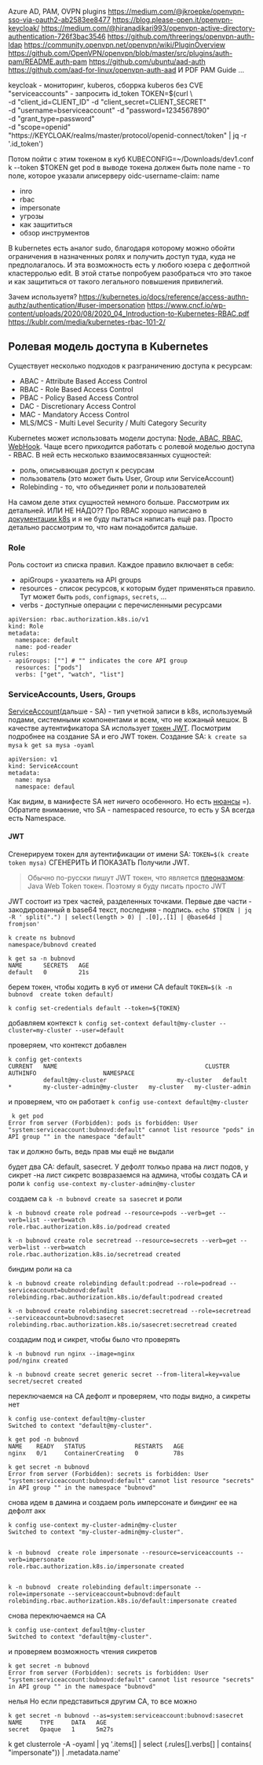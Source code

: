 Azure AD, PAM, OVPN plugins
https://medium.com/@jkroepke/openvpn-sso-via-oauth2-ab2583ee8477
https://blog.please-open.it/openvpn-keycloak/
https://medium.com/@hiranadikari993/openvpn-active-directory-authentication-726f3bac3546
https://github.com/threerings/openvpn-auth-ldap
https://community.openvpn.net/openvpn/wiki/PluginOverview
https://github.com/OpenVPN/openvpn/blob/master/src/plugins/auth-pam/README.auth-pam
https://github.com/ubuntu/aad-auth
https://github.com/aad-for-linux/openvpn-auth-aad
И PDF PAM Guide ...


keycloak - мониторинг, kuberos, сборрка kuberos без CVE
"serviceaccounts" - запросить id_token
TOKEN=$(curl \                                                                                             
  -d "client_id=CLIENT_ID" -d "client_secret=CLIENT_SECRET" \
  -d "username=bserviceaccount" -d "password=1234567890" \
  -d "grant_type=password" \
  -d "scope=openid" \
  "https://KEYCLOAK/realms/master/protocol/openid-connect/token" | jq -r '.id_token')

Потом пойти с этим токеном в куб KUBECONFIG=~/Downloads/dev1.conf k --token $TOKEN get pod 
в выводе токена должен быть поле name - то поле, которое указали аписерверу oidc-username-claim: name

- inro
- rbac
- impersonate
- угрозы
- как защититься
- обзор инструментов


В kubernetes есть аналог sudo, благодаря которому можно обойти ограничения в назначенных ролях и получить доступ туда, куда не предполагалось. И эта возможность есть у любого юзера с дефолтной кластерролью edit. В этой статье попробуем разобраться что это такое и как защититься от такого легального повышения привилегий.

Зачем используетя?
https://kubernetes.io/docs/reference/access-authn-authz/authentication/#user-impersonation
https://www.cncf.io/wp-content/uploads/2020/08/2020_04_Introduction-to-Kubernetes-RBAC.pdf
https://kublr.com/media/kubernetes-rbac-101-2/

## Ролевая модель доступа в Kubernetes

Cуществует несколько подходов к разграничению доступа к ресурсам:
- ABAC - Attribute Based Access Control
- RBAC - Role Based Access Control
- PBAC - Policy Based Access Control
- DAC - Discretionary Access Control
- MAC - Mandatory Access Control
- MLS/MCS - Multi Level Security /  Multi Category Security

Kubernetes может использовать модели доступа: [Node, ABAC, RBAC, WebHook](https://kubernetes.io/docs/reference/access-authn-authz/authorization/#authorization-modules).
Чаще всего приходится работать с ролевой моделью доступа - RBAC. В ней есть несколько взаимосвязанных сущностей:
- роль, описывающая доступ к ресурсам
- пользователь (это может быть User, Group или ServiceAccount)
- Rolebinding - то, что объединяет роли и пользователей

На самом деле этих сущностей немного больше. Рассмотрим их детальней. ИЛИ НЕ НАДО??
Про RBAC хорошо написано в [документации k8s](https://kubernetes.io/docs/reference/access-authn-authz/rbac/) и я не буду пытаться написать ещё раз. Просто детально рассмотрим то, что нам понадобится дальше.

### Role
Роль состоит из списка правил. Каждое правило включает в себя:
- apiGroups - указатель на API groups
- resources - список ресурсов, к которым будет применяться правило. Тут может быть `pods`, `configmaps`, `secrets`, ...
- verbs - доступные операции с перечисленными ресурсами

```
apiVersion: rbac.authorization.k8s.io/v1
kind: Role
metadata:
  namespace: default
  name: pod-reader
rules:
- apiGroups: [""] # "" indicates the core API group
  resources: ["pods"]
  verbs: ["get", "watch", "list"]
```

### ServiceAccounts, Users, Groups

[ServiceAccount](https://kubernetes.io/docs/concepts/security/service-accounts/)(дальше - SA) - тип учетной записи в k8s, используемый подами, системными компонентами и всем, что не кожаный мешок. В качестве аутентификатора SA использует [токен JWT](https://www.rfc-editor.org/rfc/rfc7519.html). Посмотрим подробнее на создание SA и его JWT токен.
Создание SA:
`k create sa mysa`
`k get sa mysa -oyaml`
```
apiVersion: v1
kind: ServiceAccount
metadata:
  name: mysa
  namespace: defaul
```
Как видим, в манифесте SA нет ничего особенного. Но есть [нюансы](https://kubernetes.io/docs/tasks/configure-pod-container/configure-service-account/#opt-out-of-api-credential-automounting) =). Обратите внимаение, что SA - namespaced resource, то есть у SA всегда есть Namespace.

#### JWT
Сгенерируем токен для аутентификации от имени SA:
`TOKEN=$(k create token mysa)`
СГЕНЕРИТЬ И ПОКАЗАТЬ
Получили JWT. 
> Обычно по-русски пишут JWT токен, что является [плеоназмом](https://ru.wikipedia.org/wiki/%D0%90%D0%B1%D0%B1%D1%80%D0%B5%D0%B2%D0%B8%D0%B0%D1%82%D1%83%D1%80%D0%B0#%D0%A2%D0%B0%D0%B2%D1%82%D0%BE%D0%BB%D0%BE%D0%B3%D0%B8%D1%87%D0%B5%D1%81%D0%BA%D0%BE%D0%B5_%D1%81%D0%BE%D0%BA%D1%80%D0%B0%D1%89%D0%B5%D0%BD%D0%B8%D0%B5): Java Web Token токен. Поэтому я буду писать просто JWT

JWT состоит из трех частей, разделенных точками. Первые две части - закодированный в base64 текст, последняя - подпись.
`echo $TOKEN | jq -R ' split(".") | select(length > 0) | .[0],.[1] | @base64d | fromjson'`


```
k create ns bubnovd
namespace/bubnovd created
```

```
k get sa -n bubnovd
NAME      SECRETS   AGE
default   0         21s
```

берем токен, чтобы ходить в куб от имени СА default
`TOKEN=$(k -n bubnovd  create token default)`

`k config set-credentials default --token=${TOKEN}`

 добавляем контекст 
`k config set-context default@my-cluster --cluster=my-cluster --user=default`

проверяем, что контекст добавлен
```
k config get-contexts
CURRENT   NAME                                          CLUSTER              AUTHINFO                   NAMESPACE
          default@my-cluster                    my-cluster   default                    
*         my-cluster-admin@my-cluster   my-cluster   my-cluster-admin
```

и проверяем, что он работает
`k config use-context default@my-cluster`
```
 k get pod
Error from server (Forbidden): pods is forbidden: User "system:serviceaccount:bubnovd:default" cannot list resource "pods" in API group "" in the namespace "default"
```

так и должно быть, ведь прав мы ещё не выдали

будет два СА: default, sasecret. У дефолт толкьо права на лист подов, у сикрет -на лист сикретс
возвразаемся на админа, чтобы создать СА и роли
`k config use-context my-cluster-admin@my-cluster`

cоздаем са
`k -n bubnovd create sa sasecret`
и роли
```
k -n bubnovd create role podread --resource=pods --verb=get --verb=list --verb=watch
role.rbac.authorization.k8s.io/podread created

k -n bubnovd create role secretread --resource=secrets --verb=get --verb=list --verb=watch
role.rbac.authorization.k8s.io/secretread created
```

биндим роли на са
```
k -n bubnovd create rolebinding default:podread --role=podread --serviceaccount=bubnovd:default
rolebinding.rbac.authorization.k8s.io/default:podread created

k -n bubnovd create rolebinding sasecret:secretread --role=secretread --serviceaccount=bubnovd:sasecret
rolebinding.rbac.authorization.k8s.io/sasecret:secretread created
```
создадим под и сикрет, чтобы было что проверять
```
k -n bubnovd run nginx --image=nginx                                                                   
pod/nginx created

k -n bubnovd create secret generic secret --from-literal=key=value
secret/secret created
```

переключаемся на СА дефолт и проверяем, что поды видно, а сикреты нет
```
k config use-context default@my-cluster                 
Switched to context "default@my-cluster".

k get pod -n bubnovd
NAME    READY   STATUS              RESTARTS   AGE
nginx   0/1     ContainerCreating   0          78s

k get secret -n bubnovd
Error from server (Forbidden): secrets is forbidden: User "system:serviceaccount:bubnovd:default" cannot list resource "secrets" in API group "" in the namespace "bubnovd"
```


снова идем в дамина и создаем роль имперсонате и биндинг ее на дефолт акк
```
k config use-context my-cluster-admin@my-cluster
Switched to context "my-cluster-admin@my-cluster".


k -n bubnovd  create role impersonate --resource=serviceaccounts --verb=impersonate
role.rbac.authorization.k8s.io/impersonate created


k -n bubnovd  create rolebinding default:impersonate --role=impersonate --serviceaccount=bubnovd:default
rolebinding.rbac.authorization.k8s.io/default:impersonate created
```

снова переключаемся на СА 
```
k config use-context default@my-cluster                                  
Switched to context "default@my-cluster".
```
и проверяем возможность чтения сикретов
```
k get secret -n bubnovd                              
Error from server (Forbidden): secrets is forbidden: User "system:serviceaccount:bubnovd:default" cannot list resource "secrets" in API group "" in the namespace "bubnovd"
```
нелья
Но если представиться другим СА, то все можно
```
k get secret -n bubnovd --as=system:serviceaccount:bubnovd:sasecret                                               
NAME     TYPE     DATA   AGE
secret   Opaque   1      5m27s
```




k get clusterrole -A -oyaml | yq '.items[] | select (.rules[].verbs[] | contains( "impersonate"))  | .metadata.name'